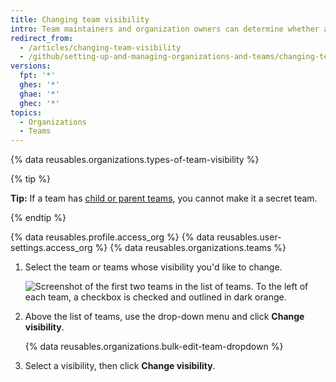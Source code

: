 ```yaml
---
title: Changing team visibility
intro: Team maintainers and organization owners can determine whether a team is *visible* or *secret*.
redirect_from:
  - /articles/changing-team-visibility
  - /github/setting-up-and-managing-organizations-and-teams/changing-team-visibility
versions:
  fpt: '*'
  ghes: '*'
  ghae: '*'
  ghec: '*'
topics:
  - Organizations
  - Teams
---
```


{% data reusables.organizations.types-of-team-visibility %}

{% tip %}

**Tip:** If a team has [child or parent teams](/organizations/organizing-members-into-teams/about-teams), you cannot make it a secret team.

{% endtip %}

{% data reusables.profile.access_org %}
{% data reusables.user-settings.access_org %}
{% data reusables.organizations.teams %}
1. Select the team or teams whose visibility you'd like to change.

   ![Screenshot of the first two teams in the list of teams. To the left of each team, a checkbox is checked and outlined in dark orange.](/assets/images/help/teams/list-of-teams-selected.png)
1. Above the list of teams, use the drop-down menu and click **Change visibility**.

   {% data reusables.organizations.bulk-edit-team-dropdown %}
1. Select a visibility, then click **Change visibility**.

